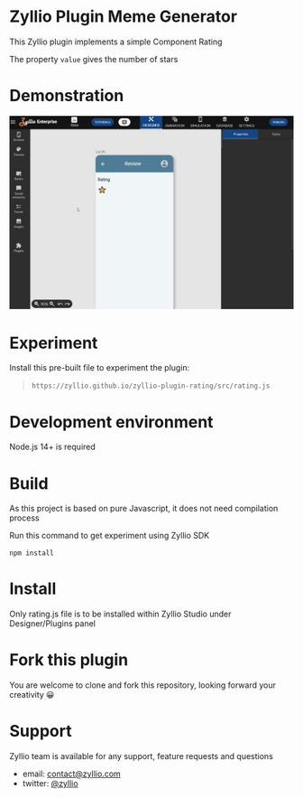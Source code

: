 # Zyllio Plugin Meme Generator

This Zyllio plugin implements a simple Component Rating

The property `value` gives the number of stars

# Demonstration

<img src="./snapshots/demo.gif">

# Experiment

Install this pre-built file to experiment the plugin:
> `https://zyllio.github.io/zyllio-plugin-rating/src/rating.js`

# Development environment

Node.js 14+ is required

# Build

As this project is based on pure Javascript, it does not need compilation process

Run this command to get experiment using Zyllio SDK 

```shell
npm install
```

# Install

Only rating.js file is to be installed within Zyllio Studio under Designer/Plugins panel

# Fork this plugin

You are welcome to clone and fork this repository, looking forward your creativity 😀

# Support

Zyllio team is available for any support, feature requests and questions

- email: contact@zyllio.com
- twitter: [@zyllio](https://twitter.com/zyllio) 
